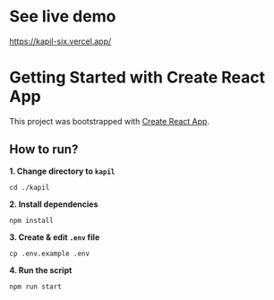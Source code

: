 # See live demo

https://kapil-six.vercel.app/

# Getting Started with Create React App

This project was bootstrapped with [Create React App](https://github.com/facebook/create-react-app).

## How to run?

**1. Change directory to `kapil`**

```shell
cd ./kapil
```

**2. Install dependencies**

```shell
npm install
```

**3. Create & edit `.env` file**

```
cp .env.example .env
```

**4. Run the script**

```
npm run start
```
